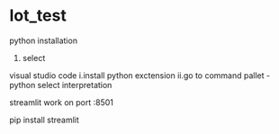 # Iot_test
python installation
1. select


visual studio code
i.install python exctension
ii.go to command pallet - python select interpretation

streamlit work on port :8501

pip install streamlit
